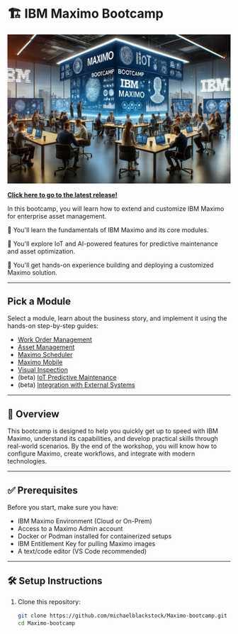 # 🏗️ IBM Maximo Bootcamp

![alt text](/maximo-bootcamp.png)

**[Click here to go to the latest release!](https://github.com/michaelblackstock/Maximo-bootcamp/releases/latest)**

In this bootcamp, you will learn how to extend and customize IBM Maximo for enterprise asset management.

🚀 You'll learn the fundamentals of IBM Maximo and its core modules.

🚀 You'll explore IoT and AI-powered features for predictive maintenance and asset optimization.

🚀 You'll get hands-on experience building and deploying a customized Maximo solution.

---

## Pick a Module

Select a module, learn about the business story, and implement it using the hands-on step-by-step guides:

- [Work Order Management](./modules/work-order-management)
- [Asset Management](./modules/asset-management)
- [Maximo Scheduler](./modules/scheduler)
- [Maximo Mobile](./modules/mobile)
- [Visual Inspection](./modules/visual-inspection)
- (beta) [IoT Predictive Maintenance](./modules/iot-predictive)
- (beta) [Integration with External Systems](./modules/integration)

---

## 📖 Overview

This bootcamp is designed to help you quickly get up to speed with IBM Maximo, understand its capabilities, and develop practical skills through real-world scenarios. By the end of the workshop, you will know how to configure Maximo, create workflows, and integrate with modern technologies.

---

## ✅ Prerequisites

Before you start, make sure you have:

- IBM Maximo Environment (Cloud or On-Prem)
- Access to a Maximo Admin account
- Docker or Podman installed for containerized setups
- IBM Entitlement Key for pulling Maximo images
- A text/code editor (VS Code recommended)

---

## 🛠️ Setup Instructions

1. Clone this repository:
   ```bash
   git clone https://github.com/michaelblackstock/Maximo-bootcamp.git
   cd Maximo-bootcamp

